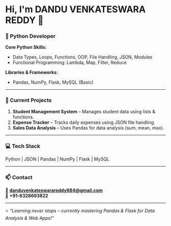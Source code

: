 # Hi, I'm DANDU VENKATESWARA REDDY 👋  
### 🐍 Python Developer  

**Core Python Skills:**  
- Data Types, Loops, Functions, OOP, File Handling, JSON, Modules  
- Functional Programming: Lambda, Map, Filter, Reduce  

**Libraries & Frameworks:**  
- Pandas, NumPy, Flask, MySQL (Basic)

---

### 🔭 Current Projects  
1. **Student Management System** – Manages student data using lists & functions.  
2. **Expense Tracker** – Tracks daily expenses using JSON file handling.  
3. **Sales Data Analysis** – Uses Pandas for data analysis (sum, mean, max).

---

### 💻 Tech Stack  
Python | JSON | Pandas | NumPy | Flask | MySQL  

---

### 📫 Contact  
📧 **danduvenkateswarareddy684@gmail.com**  
📱 **+91-8328693822**  

---

⭐ *“Learning never stops – currently mastering Pandas & Flask for Data Analysis & Web Apps!”*
